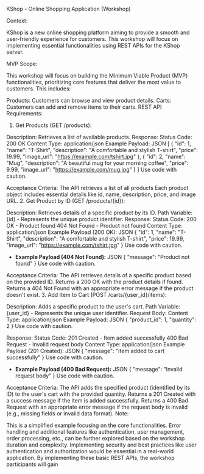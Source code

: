 KShop - Online Shopping Application (Workshop)

Context:

KShop is a new online shopping platform aiming to provide a smooth and user-friendly experience for customers. This workshop will focus on implementing essential functionalities using REST APIs for the KShop server.

MVP Scope:

This workshop will focus on building the Minimum Viable Product (MVP) functionalities, prioritizing core features that deliver the most value to customers. This includes:

Products: Customers can browse and view product details.
Carts: Customers can add and remove items to their carts.
REST API Requirements:

1. Get Products (GET /products):

Description: Retrieves a list of available products.
Response:
Status Code: 200 OK
Content Type: application/json
Example Payload:
JSON
[
  {
    "id": 1,
    "name": "T-Shirt",
    "description": "A comfortable and stylish T-shirt",
    "price": 19.99,
    "image_url": "https://example.com/tshirt.jpg"
  },
  {
    "id": 2,
    "name": "Mug",
    "description": "A beautiful mug for your morning coffee",
    "price": 9.99,
    "image_url": "https://example.com/mug.jpg"
  }
]
Use code with caution.

Acceptance Criteria:
The API retrieves a list of all products
Each product object includes essential details like id, name, description, price, and image URL.
2. Get Product by ID (GET /products/{id}):

Description: Retrieves details of a specific product by its ID.
Path Variable: {id} - Represents the unique product identifier.
Response:
Status Code:
200 OK - Product found
404 Not Found - Product not found
Content Type: application/json
Example Payload (200 OK):
JSON
{
  "id": 1,
  "name": "T-Shirt",
  "description": "A comfortable and stylish T-shirt",
  "price": 19.99,
  "image_url": "https://example.com/tshirt.jpg"
}
Use code with caution.

* **Example Payload (404 Not Found):**
JSON
{
  "message": "Product not found"
}
Use code with caution.

Acceptance Criteria:
The API retrieves details of a specific product based on the provided ID.
Returns a 200 OK with the product details if found.
Returns a 404 Not Found with an appropriate error message if the product doesn't exist.
3. Add Item to Cart (POST /carts/{user_id}/items):

Description: Adds a specific product to the user's cart.
Path Variable: {user_id} - Represents the unique user identifier.
Request Body:
Content Type: application/json
Example Payload:
JSON
{
  "product_id": 1,
  "quantity": 2
}
Use code with caution.

Response:
Status Code:
201 Created - Item added successfully
400 Bad Request - Invalid request body
Content Type: application/json
Example Payload (201 Created):
JSON
{
  "message": "Item added to cart successfully"
}
Use code with caution.

* **Example Payload (400 Bad Request):**
JSON
{
  "message": "Invalid request body"
}
Use code with caution.

Acceptance Criteria:
The API adds the specified product (identified by its ID) to the user's cart with the provided quantity.
Returns a 201 Created with a success message if the item is added successfully.
Returns a 400 Bad Request with an appropriate error message if the request body is invalid (e.g., missing fields or invalid data format).
Note:

This is a simplified example focusing on the core functionalities.
Error handling and additional features like authentication, user management, order processing, etc., can be further explored based on the workshop duration and complexity.
Implementing security and best practices like user authentication and authorization would be essential in a real-world application.
By implementing these basic REST APIs, the workshop participants will gain